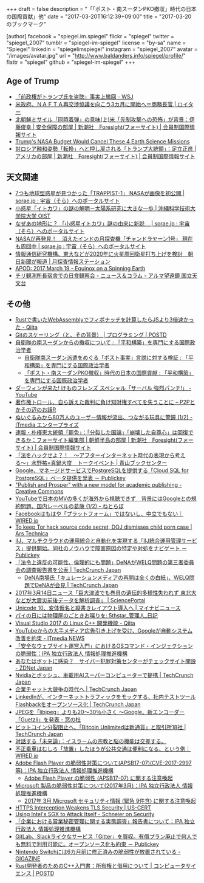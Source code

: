 +++
draft = false
description = "「「ポスト・南スーダンPKO撤収」時代の日本の国際貢献」他"
date = "2017-03-20T16:12:39+09:00"
title = "2017-03-20 のブックマーク"

[author]
  facebook = "spiegel.im.spiegel"
  flickr = "spiegel"
  twitter = "spiegel_2007"
  tumblr = "spiegel-im-spiegel"
  license = "by-sa"
  name = "Spiegel"
  linkedin = "spiegelimspiegel"
  instagram = "spiegel_2007"
  avatar = "/images/avatar.jpg"
  url = "http://www.baldanders.info/spiegel/profile/"
  flattr = "spiegel"
  github = "spiegel-im-spiegel"
+++

## Age of Trump

- [「前政権がトランプ氏を盗聴」事実上撤回 - WSJ](http://jp.wsj.com/articles/SB12585379404965473758504583021212674557222)
- [米政府、ＮＡＦＴＡ再交渉協議を向こう3カ月に開始へ＝商務長官 | ロイター](http://jp.reuters.com/article/nafta-talks-idJPKBN16H2RD)
- [北朝鮮ミサイル「同時着弾」の意味(上)米「先制攻撃への恐怖」が背景：伊藤俊幸 | 安全保障の部屋 | 新潮社　Foresight(フォーサイト) | 会員制国際情報サイト](http://www.fsight.jp/articles/-/42102)
- [Trump's NASA Budget Would Cancel These 4 Earth Science Missions](http://www.space.com/36112-trump-budget-cancels-nasa-earth-science-missions.html)
- [対ロシア融和姿勢「転換」へと押し戻される「トランプ大統領」：足立正彦 | アメリカの部屋 | 新潮社　Foresight(フォーサイト) | 会員制国際情報サイト](http://www.fsight.jp/articles/-/42112)

## 天文関連

- [7つも地球型惑星が見つかった「TRAPPIST-1」 NASAが画像を初公開 | sorae.jp : 宇宙（そら）へのポータルサイト](http://sorae.jp/030201/2017_03_10_nasa.html)
- [小惑星「イトカワ」の謎の解明－太陽系研究に大きな一歩 | 沖縄科学技術大学院大学 OIST](https://www.oist.jp/ja/news-center/press-releases/29400)
- [なぜあの地形に？ 「小惑星イトカワ」謎の由来に新説　 | sorae.jp : 宇宙（そら）へのポータルサイト](http://sorae.jp/030201/2017_03_13_itokawa.html)
- [NASAが再発見！　消えたインドの月探査機「チャンドラヤーン1号」 現在も周回中 | sorae.jp : 宇宙（そら）へのポータルサイト](http://sorae.jp/030201/2017_03_14_ch.html)
- [情報通信研究機構、東大などが2020年に火星周回衛星打ち上げを検討　朝日新聞が報道 | 月探査情報ステーション](http://moonstation.jp/blog/marsexp/the-asahi-shimbun-says-nict-and-university-of-tokyo-estimating-mars-orbiting-satellite-in-2020)
- [APOD: 2017 March 19 - Equinox on a Spinning Earth](https://apod.nasa.gov/apod/ap170319.html)
- [チリ観測所長宿舎での日食観察会 - ニュース＆コラム - アルマ望遠鏡 国立天文台](http://alma.mtk.nao.ac.jp/j/news/alma/2017/0314post_699.html)



## その他

- [Rustで書いたWebAssemblyでフィボナッチを計算したらJSより3倍速かった - Qiita](http://qiita.com/akira_/items/55cf1f5911b14e265c6f)
- [Gitのスケーリング（と、その背景） | プログラミング | POSTD](http://postd.cc/git-and-some-back-story/)
- [自衛隊の南スーダンからの撤収について : 「平和構築」を専門にする国際政治学者](http://shinodahideaki.blog.jp/archives/14804753.html)
    - [自衛隊南スーダン派遣をめぐる「ポスト事実」言説に対する検証 : 「平和構築」を専門にする国際政治学者](http://shinodahideaki.blog.jp/archives/14855323.html)
    - [「ポスト・南スーダンPKO撤収」時代の日本の国際貢献 : 「平和構築」を専門にする国際政治学者](http://shinodahideaki.blog.jp/archives/14966898.html)
- [ダーウィンが来た! けものフレンズ スペシャル「サーバル 強烈パンチ!」 - YouTube](https://www.youtube.com/watch?v=MqxgylK6-wM)
- [著作権トロール、自ら訴えた裁判に負け知財権すべてを失うことに – P2Pとかその辺のお話R](http://p2ptk.org/copyright/576)
- [ぬいぐるみから80万人のユーザー情報が流出、つながる玩具に警鐘 (1/2) - ITmedia エンタープライズ](http://www.itmedia.co.jp/enterprise/articles/1703/02/news107.html)
- [速報・朴槿恵大統領「罷免」：「分裂した国論」「崩壊した自尊心」は回復できるか：フォーサイト編集部 | 朝鮮半島の部屋 | 新潮社　Foresight(フォーサイト) | 会員制国際情報サイト](http://www.fsight.jp/articles/-/42095)
- [「法をハックせよ？！　〜アフターインターネット時代の表現から考える〜」水野祐×真鍋大度　トークイベント | 青山ブックセンター](http://www.aoyamabc.jp/event/legaldesign/)
- [Google、マネージドサービスでPostgreSQLを提供する「Cloud SQL for PostgreSQL」ベータ提供を発表 － Publickey](http://www.publickey1.jp/blog/17/googlepostgresqlcloud_sql_for_postgresql.html)
- ["Publish and Prosper" with a new model for academic publishing - Creative Commons](https://creativecommons.org/2017/03/13/publish-prosper-new-model-academic-publishing/)
- [YouTubeで日本のMVの多くが海外から視聴できず　背景にはGoogleとの規約問題、国内レーベルの葛藤 (1/2) - ねとらぼ](http://nlab.itmedia.co.jp/nl/articles/1703/08/news118.html)
- [Facebookはもはや「プラットフォーム」ではないし、中立でもない｜WIRED.jp](http://wired.jp/2017/03/11/facebook-media-company/)
- [To keep Tor hack source code secret, DOJ dismisses child porn case | Ars Technica](https://arstechnica.com/tech-policy/2017/03/doj-drops-case-against-child-porn-suspect-rather-than-disclose-fbi-hack/)
- [IIJ、マルチクラウドの運用統合と自動化を実現する「IIJ統合運用管理サービス」提供開始。同社のノウハウで障害原因の特定や対処をナビゲート － Publickey](http://www.publickey1.jp/blog/17/iijiij.html)
- [「法令上違反の可能性、倫理的にも問題」DeNAがWELQ問題の第三者委員会の調査報告書を公表 | TechCrunch Japan](http://jp.techcrunch.com/2017/03/13/%e3%80%8c%e6%b3%95%e4%bb%a4%e4%b8%8a%e9%81%95%e5%8f%8d%e3%81%ae%e5%8f%af%e8%83%bd%e6%80%a7%e3%80%81%e5%80%ab%e7%90%86%e7%9a%84%e3%81%ab%e3%82%82%e5%95%8f%e9%a1%8c%e3%80%8ddena%e3%81%8cwelq%e5%95%8f/)
    - [DeNA南場氏「キュレーションメディアの再開は全くの白紙」、WELQ問題でDeNAが会見 | TechCrunch Japan](http://jp.techcrunch.com/2017/03/14/dena-welq/)
- [2017年3月14日ニュース「巨大津波でも巻貝の遺伝的多様性失われず 東北大などが大震災前後データを解析調査」 | SciencePortal](http://scienceportal.jst.go.jp/news/newsflash_review/newsflash/2017/03/20170314_01.html)
- [Unicode 10、変体仮名と縦書きレイアウト導入へ | マイナビニュース](http://news.mynavi.jp/news/2017/03/13/110/)
- [パイの日には物理屋のごときお喋りを: 5thstar_管理人_日記](http://5thstar.air-nifty.com/blog/2008/03/post_e243.html)
- [Visual Studio 2017 の Linux C++ 開発機能 - Qiita](http://qiita.com/tadnakam/items/4660d8fa5b1b72f9eb70)
- [YouTubeからの大手メディア広告引き上げを受け、Googleが自動システム改善を約束 - ITmedia NEWS](http://www.itmedia.co.jp/news/articles/1703/20/news010.html)
- [「安全なウェブサイト運営入門」におけるOSコマンド・インジェクションの脆弱性：IPA 独立行政法人 情報処理推進機構](https://www.ipa.go.jp/security/vuln/7incidents/)
- [あなたはボットに感染？　サイバー犯罪対策センターがチェックサイト開設 - ZDNet Japan](https://japan.zdnet.com/article/35098238/)
- [Nvidiaとボッシュ、車載用AIスーパーコンピューターで提携 | TechCrunch Japan](http://jp.techcrunch.com/2017/03/17/20170316nvidia-and-bosch-team-up-on-self-driving-car-ai-supercomputer/)
- [企業チャット大競争の時代へ | TechCrunch Japan](http://jp.techcrunch.com/2017/03/19/20170318the-great-enterprise-chat-race/)
- [LinkedInが、インターネットトラフィックをモックする、社内テストツールFlashbackをオープンソース化 | TechCrunch Japan](http://jp.techcrunch.com/2017/03/18/20170317linkedin-open-sources-flashback-a-tool-for-mocking-internet-traffic/)
- [JPEGを「libjpeg」よりも20～30％小さく ～Google、新エンコーダー「Guetzli」を発表 - 窓の杜](http://forest.watch.impress.co.jp/docs/news/1050138.html)
- [ビットコイン分裂阻止へ、「Bitcoin Unlimitedは新通貨」と取引所18社 | TechCrunch Japan](http://jp.techcrunch.com/2017/03/18/bitcoin-exchange-says-unlimited-is-not-btc/)
- [対話する「未来論」：イスラームの宗教と脳の機能は交差する。](http://30th.rcast.u-tokyo.ac.jp/future/future01.html)
- [不正乗車はむしろ「放置」したほうが公共交通は便利になる、という例｜WIRED.jp](http://wired.jp/2017/03/15/ignoring-fare-evaders/)
- [Adobe Flash Player の脆弱性対策について(APSB17-07)(CVE-2017-2997等)：IPA 独立行政法人 情報処理推進機構](http://www.ipa.go.jp/security/ciadr/vul/20170315-adobeflashplayer.html)
    - [Adobe Flash Player の脆弱性 (APSB17-07) に関する注意喚起](http://www.jpcert.or.jp/at/2017/at170010.html)
- [Microsoft 製品の脆弱性対策について(2017年3月)：IPA 独立行政法人 情報処理推進機構](http://www.ipa.go.jp/security/ciadr/vul/20170315-ms.html)
    - [2017年 3月 Microsoft セキュリティ情報 (緊急 9件含) に関する注意喚起](http://www.jpcert.or.jp/at/2017/at170011.html)
- [HTTPS Interception Weakens TLS Security | US-CERT](https://www.us-cert.gov/ncas/alerts/TA17-075A)
- [Using Intel's SGX to Attack Itself - Schneier on Security](https://www.schneier.com/blog/archives/2017/03/using_intels_sg.html)
- [「企業における営業秘密管理に関する実態調査」報告書について：IPA 独立行政法人 情報処理推進機構](http://www.ipa.go.jp/security/fy28/reports/ts_kanri/index.html)
- [GitLab、Slackライクなサービス「Gitter」を買収。有償プラン廃止で何人でも無料で利用可能に。オープンソース化も約束 － Publickey](http://www.publickey1.jp/blog/17/gitlabslackgitter.html)
- [Nintendo Switchには6カ月前に修正済みの脆弱性が放置されている - GIGAZINE](http://gigazine.net/news/20170314-nintendo-switch-webkit-vulnerability/)
- [Rust開発者のためのC++入門書：所有権と借用について | コンピュータサイエンス | POSTD](http://postd.cc/cpp-for-rust-devs/)
